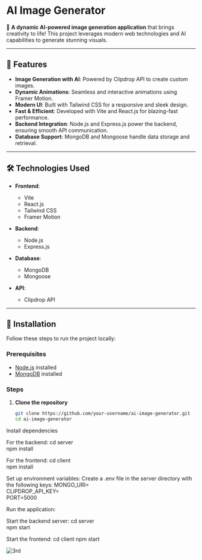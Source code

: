 # AI Image Generator  
                            
🎨 **A dynamic AI-powered image generation application** that brings creativity to life! This project leverages modern web technologies and AI capabilities to generate stunning visuals.  
             
---                                                                    
## 🚀 Features                                                                                                      
- **Image Generation with AI**: Powered by Clipdrop API to create custom images.                                                                                                           
- **Dynamic Animations**: Seamless and interactive animations using Framer Motion.                                                                                                                                   
- **Modern UI**: Built with Tailwind CSS for a responsive and sleek design.                                                                                                                    
- **Fast & Efficient**: Developed with Vite and React.js for blazing-fast performance.                                                                                    
- **Backend Integration**: Node.js and Express.js power the backend, ensuring smooth API communication.                                                      
- **Database Support**: MongoDB and Mongoose handle data storage and retrieval.                                                                                     

---
                                                                
## 🛠️ Technologies Used  
                                                        
- **Frontend**:   
  - Vite  
  - React.js                                                        
  - Tailwind CSS  
  - Framer Motion  

- **Backend**:  
  - Node.js  
  - Express.js  

- **Database**:  
  - MongoDB  
  - Mongoose  

- **API**:  
  - Clipdrop API  

---

## 🌟 Installation  

Follow these steps to run the project locally:  

### Prerequisites  
- [Node.js](https://nodejs.org/) installed  
- [MongoDB](https://www.mongodb.com/) installed  

### Steps  
1. **Clone the repository**  
   ```bash  
   git clone https://github.com/your-username/ai-image-generator.git  
   cd ai-image-generator  

Install dependencies

For the backend:
cd server  
npm install  

For the frontend:
cd client  
npm install  

Set up environment variables:
Create a .env file in the server directory with the following keys:
MONGO_URI=<your-mongodb-uri>  
CLIPDROP_API_KEY=<your-clipdrop-api-key>  
PORT=5000  

Run the application:

Start the backend server:
cd server  
npm start  

Start the frontend:
cd client
npm start

![3rd](https://github.com/user-attachments/assets/238d4094-53bb-40bd-821c-91e8bba209f1)

